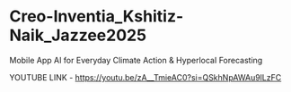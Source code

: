 # Creo-Inventia_Kshitiz-Naik_Jazzee2025
Mobile App AI for Everyday Climate Action &amp; HyperlocaI Forecasting


YOUTUBE LINK - https://youtu.be/zA__TmieAC0?si=QSkhNpAWAu9lLzFC